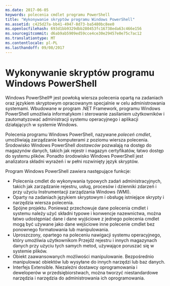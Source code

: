 ```yaml
---
ms.date: 2017-06-05
keywords: polecenia cmdlet programu PowerShell
title: "Wykonywanie skryptów programu Windows PowerShell"
ms.assetid: c425d27a-bb41-4947-8d73-ba5480bc8ee0
ms.openlocfilehash: 693d1bb9329dbb280453fc16738eda63c466e156
ms.sourcegitcommit: d6ab9ab5909ed59cce4ce30e29457e0e75c7ac12
ms.translationtype: MT
ms.contentlocale: pl-PL
ms.lasthandoff: 09/08/2017
---
```

# <a name="scripting-with-windows-powershell"></a>Wykonywanie skryptów programu Windows PowerShell

Windows PowerShell® jest powłoką wiersza polecenia opartą na zadaniach oraz językiem skryptowym opracowanym specjalnie w celu administrowania systemami. Wbudowane w program .NET Framework, programu Windows PowerShell umożliwia informatykom i sterowanie zasilaniem użytkowników i zautomatyzować administracji systemu operacyjnego i aplikacji działających w systemie Windows.

Polecenia programu Windows PowerShell, nazywane *poleceń cmdlet*, umożliwiają zarządzanie komputerami z poziomu wiersza polecenia. Środowisko Windows PowerShell *dostawców* pozwalają na dostęp do magazynów danych, takich jak rejestr i magazyn certyfikatów, łatwo dostęp do systemu plików. Ponadto środowisko Windows PowerShell jest analizatora składni wyrażeń i w pełni rozwinięty język skryptów.

Program Windows PowerShell zawiera następujące funkcje:

- Polecenia cmdlet do wykonywania typowych zadań administracyjnych, takich jak zarządzanie rejestru, usług, procesów i dzienniki zdarzeń i przy użyciu Instrumentacji zarządzania Windows (WMI).
- Oparty na zadaniach językiem skryptowym i obsługę istniejące skrypty i narzędzia wiersza polecenia.
- Spójne projektu. Ponieważ przechowuje dane polecenia cmdlet i systemu należy użyć składni typowe i konwencje nazewnictwa, można łatwo udostępniać dane i dane wyjściowe z jednego polecenia cmdlet mogą być używane jako dane wejściowe inne polecenie cmdlet bez ponownego formatowania lub manipulowania.
- Uproszczony, opartego na poleceniu nawigacji systemu operacyjnego, który umożliwia użytkownikom Przejdź rejestru i innych magazynach danych przy użyciu tych samych metod, używające poruszać się w systemie plików.
- Obiekt zaawansowanych możliwości manipulowanie. Bezpośrednio manipulować obiektów lub wysyłane do innych narzędzi lub baz danych.
- Interfejs Extensible. Niezależni dostawcy oprogramowania i deweloperów w przedsiębiorstwach, można tworzyć niestandardowe narzędzia i narzędzia do administrowania ich oprogramowania.

